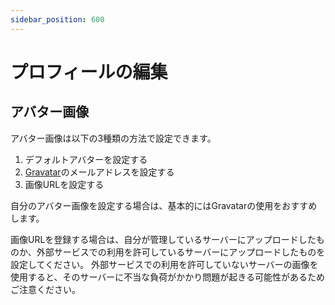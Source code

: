 ```yaml
---
sidebar_position: 600
---
```


# プロフィールの編集

## アバター画像

アバター画像は以下の3種類の方法で設定できます。

1. デフォルトアバターを設定する
2. [Gravatar](https://ja.gravatar.com/)のメールアドレスを設定する
3. 画像URLを設定する

自分のアバター画像を設定する場合は、基本的にはGravatarの使用をおすすめします。

画像URLを登録する場合は、自分が管理しているサーバーにアップロードしたものか、外部サービスでの利用を許可しているサーバーにアップロードしたものを設定してください。
外部サービスでの利用を許可していないサーバーの画像を使用すると、そのサーバーに不当な負荷がかかり問題が起きる可能性があるためご注意ください。
